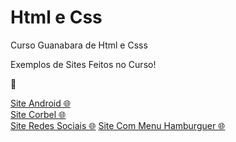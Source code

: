 # Html e Css
 Curso Guanabara de Html e Csss

Exemplos de Sites Feitos no Curso!
<p>&#x1F4F0</p>
<a href="https://arthurcr12.github.io/Html-Css/M%C3%B3dulo%2002/desafio010/index.html" target="_blank">Site Android &#x1F310</a><br>
<a href="https://arthurcr12.github.io/Html-Css/Modulo%2003/desafio12/index.html" target="_blank">Site Corbel &#x1F310</a><br>
<a href="https://arthurcr12.github.io/Html-Css/M%C3%B3dulo%2004/desafio013/index.html" target="_blank">Site Redes Sociais &#x1F310</a>
<a href="https://arthurcr12.github.io/Html-Css/M%C3%B3dulo%2004/ex026/mq005/index.html" target="_blank">Site Com Menu Hamburguer &#x1F310</a>
